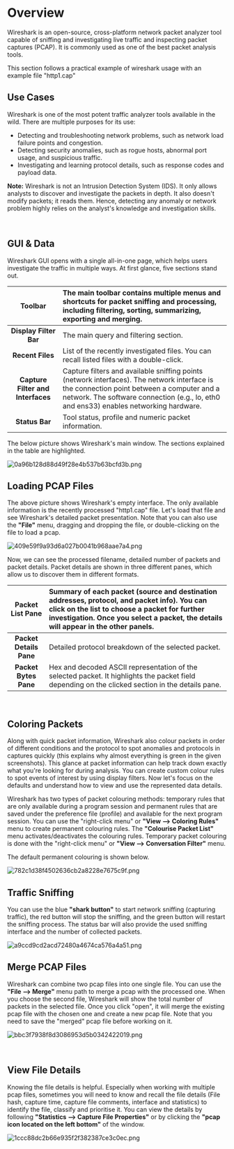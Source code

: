 # Overview

Wireshark is an open-source, cross-platform network packet analyzer tool capable of sniffing and investigating live traffic and inspecting packet captures (PCAP). It is commonly used as one of the best packet analysis tools.

This section follows a practical example of wireshark usage with an example file "http1.cap"

## **Use Cases**

Wireshark is one of the most potent traffic analyzer tools available in the wild. There are multiple purposes for its use:

- Detecting and troubleshooting network problems, such as network load failure points and congestion.
- Detecting security anomalies, such as rogue hosts, abnormal port usage, and suspicious traffic.
- Investigating and learning protocol details, such as response codes and payload data.

**Note:** Wireshark is not an Intrusion Detection System (IDS). It only allows analysts to discover and investigate the packets in depth. It also doesn't modify packets; it reads them. Hence, detecting any anomaly or network problem highly relies on the analyst's knowledge and investigation skills.

&nbsp;

## GUI & Data

Wireshark GUI opens with a single all-in-one page, which helps users investigate the traffic in multiple ways. At first glance, five sections stand out.

| **Toolbar** | The main toolbar contains multiple menus and shortcuts for packet sniffing and processing, including filtering, sorting, summarizing, exporting and merging. |
| :---: | :--- |
| **Display Filter Bar** | The main query and filtering section. |
| **Recent Files** | List of the recently investigated files. You can recall listed files with a double-click. |
| **Capture Filter and Interfaces** | Capture filters and available sniffing points (network interfaces). The network interface is the connection point between a computer and a network. The software connection (e.g., lo, eth0 and ens33) enables networking hardware. |
| **Status Bar** | Tool status, profile and numeric packet information. |

The below picture shows Wireshark's main window. The sections explained in the table are highlighted.

![0a96b128d88d49f28e4b537b63bcfd3b.png](../../_resources/0a96b128d88d49f28e4b537b63bcfd3b.png)

## Loading PCAP Files

The above picture shows Wireshark's empty interface. The only available information is the recently processed "http1.cap" file. Let's load that file and see Wireshark's detailed packet presentation. Note that you can also use the **"File"** menu, dragging and dropping the file, or double-clicking on the file to load a pcap.

![409e59f9a93d6a027b0041b968aae7a4.png](../../_resources/409e59f9a93d6a027b0041b968aae7a4.png)

Now, we can see the processed filename, detailed number of packets and packet details. Packet details are shown in three different panes, which allow us to discover them in different formats.

| **Packet List Pane** | Summary of each packet (source and destination addresses, protocol, and packet info). You can click on the list to choose a packet for further investigation. Once you select a packet, the details will appear in the other panels. |
| :---: | :--- |
| **Packet Details Pane** | Detailed protocol breakdown of the selected packet. |
| **Packet Bytes Pane** | Hex and decoded ASCII representation of the selected packet. It highlights the packet field depending on the clicked section in the details pane. |

&nbsp;

## Coloring Packets

Along with quick packet information, Wireshark also colour packets in order of different conditions and the protocol to spot anomalies and protocols in captures quickly (this explains why almost everything is green in the given screenshots). This glance at packet information can help track down exactly what you're looking for during analysis. You can create custom colour rules to spot events of interest by using display filters. Now let's focus on the defaults and understand how to view and use the represented data details.

Wireshark has two types of packet colouring methods: temporary rules that are only available during a program session and permanent rules that are saved under the preference file (profile) and available for the next program session. You can use the "right-click menu" or **"View --> Coloring Rules"** menu to create permanent colouring rules. The **"Colourise Packet List"** menu activates/deactivates the colouring rules. Temporary packet colouring is done with the "right-click menu" or **"View --> Conversation Filter"** menu.

The default permanent colouring is shown below.

![782c1d38f4502636cb2a8228e7675c9f.png](../../_resources/782c1d38f4502636cb2a8228e7675c9f.png)

## Traffic Sniffing

You can use the blue **"shark button"** to start network sniffing (capturing traffic), the red button will stop the sniffing, and the green button will restart the sniffing process. The status bar will also provide the used sniffing interface and the number of collected packets.

![a9ccd9cd2acd72480a4674ca576a4a51.png](../../_resources/a9ccd9cd2acd72480a4674ca576a4a51.png)

## Merge PCAP Files

Wireshark can combine two pcap files into one single file. You can use the **"File --> Merge"** menu path to merge a pcap with the processed one. When you choose the second file, Wireshark will show the total number of packets in the selected file. Once you click "open", it will merge the existing pcap file with the chosen one and create a new pcap file. Note that you need to save the "merged" pcap file before working on it.

![bbc3f7938f8d3086953d5b0342422019.png](../../_resources/bbc3f7938f8d3086953d5b0342422019.png)

&nbsp;

## View File Details

Knowing the file details is helpful. Especially when working with multiple pcap files, sometimes you will need to know and recall the file details (File hash, capture time, capture file comments, interface and statistics) to identify the file, classify and prioritise it. You can view the details by following **"Statistics --> Capture File Properties"** or by clicking the **"pcap icon located on the left bottom"** of the window.

![1ccc88dc2b66e935f2f382387ce3c0ec.png](../../_resources/1ccc88dc2b66e935f2f382387ce3c0ec.png)